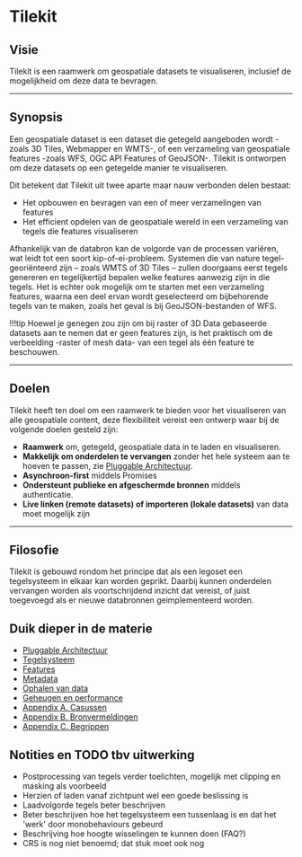 ﻿# Tilekit

## Visie

Tilekit is een raamwerk om geospatiale datasets te visualiseren, inclusief de mogelijkheid om deze data te bevragen.

---

## Synopsis

Een geospatiale dataset is een dataset die getegeld aangeboden wordt -zoals 3D Tiles, Webmapper en WMTS-, of een
verzameling van geospatiale features -zoals WFS, OGC API Features of GeoJSON-. Tilekit is ontworpen om deze datasets
op een getegelde manier te visualiseren.

Dit betekent dat Tilekit uit twee aparte maar nauw verbonden delen bestaat:

- Het opbouwen en bevragen van een of meer verzamelingen van features
- Het efficient opdelen van de geospatiale wereld in een verzameling van tegels die features visualiseren

Afhankelijk van de databron kan de volgorde van de processen variëren, wat leidt tot een soort kip-of-ei-probleem.
Systemen die van nature tegel-georiënteerd zijn – zoals WMTS of 3D Tiles – zullen doorgaans eerst tegels genereren en
tegelijkertijd bepalen welke features aanwezig zijn in die tegels. Het is echter ook mogelijk om te starten met een
verzameling features, waarna een deel ervan wordt geselecteerd om bijbehorende tegels van te maken, zoals het geval is
bij GeoJSON-bestanden of WFS.

!!!tip
    Hoewel je genegen zou zijn om bij raster of 3D Data gebaseerde datasets aan te nemen dat er geen features zijn, is 
    het praktisch om de verbeelding -raster of mesh data- van een tegel als één feature te beschouwen.

---

## Doelen

Tilekit heeft ten doel om een raamwerk te bieden voor het visualiseren van alle geospatiale content, deze flexibiliteit
vereist een ontwerp waar bij de volgende doelen gesteld zijn:

- **Raamwerk** om, getegeld, geospatiale data in te laden en visualiseren.
- **Makkelijk om onderdelen te vervangen** zonder het hele systeem aan te hoeven te passen, 
  zie [Pluggable Architectuur](pluggable-architectuur.md).
- **Asynchroon-first** middels Promises
- **Ondersteunt publieke en afgeschermde bronnen** middels authenticatie.
- **Live linken (remote datasets) of importeren (lokale datasets)** van data moet mogelijk zijn 

---

## Filosofie

Tilekit is gebouwd rondom het principe dat als een legoset een tegelsysteem in elkaar kan worden geprikt. Daarbij kunnen
onderdelen vervangen worden als voortschrijdend inzicht dat vereist, of juist toegevoegd als er nieuwe databronnen
geimplementeerd worden.

## Duik dieper in de materie

- [Pluggable Architectuur](pluggable-architectuur.md)
- [Tegelsysteem](tegelsysteem.md)
- [Features](features.md)
- [Metadata](metadata.md)
- [Ophalen van data](ophalen-van-data.md)
- [Geheugen en performance](geheugen-en-performance-optimalisatie.md)
- [Appendix A. Casussen](appendix-a-casussen.md)
- [Appendix B. Bronvermeldingen](appendix-b-bronvermeldingen.md)
- [Appendix C. Begrippen](appendix-c-begrippen.md)

## Notities en TODO tbv uitwerking

- Postprocessing van tegels verder toelichten, mogelijk met clipping en masking als voorbeeld
- Herzien of laden vanaf zichtpunt wel een goede beslissing is
- Laadvolgorde tegels beter beschrijven
- Beter beschrijven hoe het tegelsysteem een tussenlaag is en dat het 'werk' door monobehaviours gebeurd
- Beschrijving hoe hoogte wisselingen te kunnen doen (FAQ?)
- CRS is nog niet benoemd; dat stuk moet ook nog
